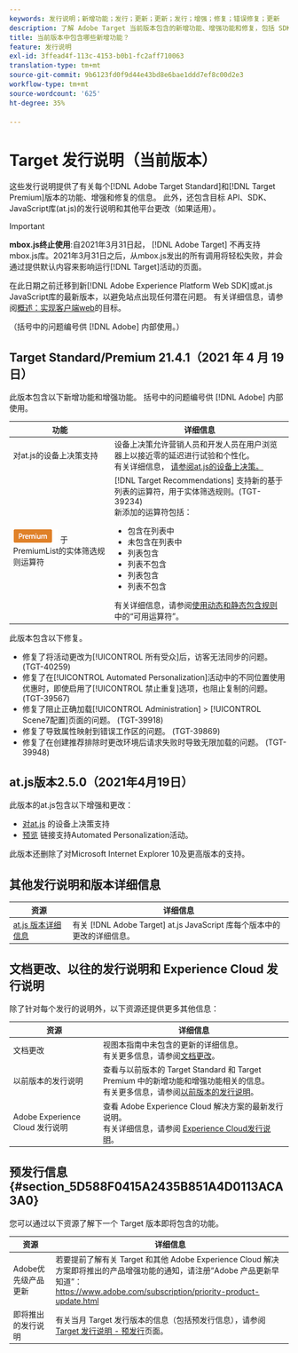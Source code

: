 ```yaml
---
keywords: 发行说明；新增功能；发行；更新；更新；发行；增强；修复；错误修复；更新
description: 了解 Adobe Target 当前版本包含的新增功能、增强功能和修复，包括 SDK、API 和 JavaScript 库。
title: 当前版本中包含哪些新增功能？
feature: 发行说明
exl-id: 3ffead4f-113c-4153-b0b1-fc2aff710063
translation-type: tm+mt
source-git-commit: 9b6123fd0f9d44e43bd8e6bae1ddd7ef8c00d2e3
workflow-type: tm+mt
source-wordcount: '625'
ht-degree: 35%

---
```


# Target 发行说明（当前版本）

这些发行说明提供了有关每个[!DNL Adobe Target Standard]和[!DNL Target Premium]版本的功能、增强和修复的信息。 此外，还包含目标 API、SDK、JavaScript库(at.js)的发行说明和其他平台更改（如果适用）。

>[!IMPORTANT]
>
>**mbox.js终止使用**:自2021年3月31日起， [!DNL Adobe Target] 不再支持mbox.js库。2021年3月31日之后，从mbox.js发出的所有调用将轻松失败，并会通过提供默认内容来影响运行[!DNL Target]活动的页面。
>
>在此日期之前迁移到新[!DNL Adobe Experience Platform Web SDK]或at.js JavaScript库的最新版本，以避免站点出现任何潜在问题。 有关详细信息，请参阅[概述：实现客户端web](/help/c-implementing-target/c-implementing-target-for-client-side-web/implement-target-for-client-side-web.md)的目标。

（括号中的问题编号供 [!DNL Adobe] 内部使用。）

## Target Standard/Premium 21.4.1（2021 年 4 月 19 日） 

此版本包含以下新增功能和增强功能。 括号中的问题编号供 [!DNL Adobe] 内部使用。

| 功能 | 详细信息 |
| --- | --- |
| 对at.js的设备上决策支持 | 设备上决策允许营销人员和开发人员在用户浏览器上以接近零的延迟进行试验和个性化。<br>有关详细信息， [请参阅at.js的设备上决策。](/help/c-implementing-target/c-implementing-target-for-client-side-web/on-device-decisioning/on-device-decisioning.md) |
| ![基](/help/assets/premium.png) 于PremiumList的实体筛选规则运算符 | [!DNL Target Recommendations] 支持新的基于列表的运算符，用于实体筛选规则。(TGT-39234)<br>新添加的运算符包括：<br><ul><li>包含在列表中</li><li>未包含在列表中</li><li>列表包含</li><li>列表不包含</li><li>列表包含</li><li>列表不包含</li></ul>有关详细信息，请参阅[使用动态和静态包含规则](/help/c-recommendations/c-algorithms/use-dynamic-and-static-inclusion-rules.md#operators)中的“可用运算符”。 |

此版本包含以下修复。

* 修复了将活动更改为[!UICONTROL 所有受众]后，访客无法同步的问题。 (TGT-40259)
* 修复了在[!UICONTROL Automated Personalization]活动中的不同位置使用优惠时，即使启用了[!UICONTROL 禁止重复]选项，也阻止复制的问题。 (TGT-39567)
* 修复了阻止正确加载[!UICONTROL Administration] > [!UICONTROL Scene7配置]页面的问题。 (TGT-39918)
* 修复了导致属性映射到错误工作区的问题。 (TGT-39869)
* 修复了在创建推荐排除时更改环境后请求失败时导致无限加载的问题。 (TGT-39948)

## at.js版本2.5.0（2021年4月19日）

此版本的at.js包含以下增强和更改：

* [对at.js](/help/c-implementing-target/c-implementing-target-for-client-side-web/on-device-decisioning/on-device-decisioning.md) 的设备上决策支持
* [预览](/help/c-activities/c-activity-qa/activity-qa.md) 链接支持Automated Personalization活动。

此版本还删除了对Microsoft Internet Explorer 10及更高版本的支持。

## 其他发行说明和版本详细信息

| 资源 | 详细信息 |
|--- |--- |
| [at.js 版本详细信息](/help/c-implementing-target/c-implementing-target-for-client-side-web/target-atjs-versions.md) | 有关 [!DNL Adobe Target] at.js JavaScript 库每个版本中的更改的详细信息。 |

## 文档更改、以往的发行说明和 Experience Cloud 发行说明

除了针对每个发行的说明外，以下资源还提供更多其他信息：

| 资源 | 详细信息 |
|--- |--- |
| 文档更改 | 视图本指南中未包含的更新的详细信息。<br>有关更多信息，请参阅[文档更改](/help/r-release-notes/doc-change.md#reference_366123CF00994BACBBF9BBDF2C4D840C)。 |
| 以前版本的发行说明 | 查看与以前版本的 Target Standard 和 Target Premium 中的新增功能和增强功能相关的信息。<br>有关更多信息，请参阅[以前版本的发行说明](/help/r-release-notes/release-notes-for-previous-releases.md)。 |
| Adobe Experience Cloud 发行说明 | 查看 Adobe Experience Cloud 解决方案的最新发行说明。<br>有关详细信息，请参阅 [Experience Cloud发行说明](https://experienceleague.adobe.com/docs/release-notes/experience-cloud/current.html)。 |

## 预发行信息 {#section_5D588F0415A2435B851A4D0113ACA3A0}

您可以通过以下资源了解下一个 Target 版本即将包含的功能。

| 资源 | 详细信息 |
|--- |--- |
| Adobe优先级产品更新 | 若要提前了解有关 Target 和其他 Adobe Experience Cloud 解决方案即将推出的产品增强功能的通知，请注册“Adobe 产品更新早知道”：<br>[](https://www.adobe.com/subscription/priority-product-update.html)https://www.adobe.com/subscription/priority-product-update.html |
| 即将推出的发行说明 | 有关当月 Target 发行版本的信息（包括预发行信息），请参阅 [Target 发行说明 - 预发行](/help/r-release-notes/target-release-notes.md)页面。 |
